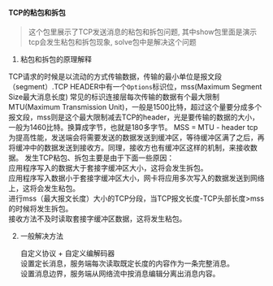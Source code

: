 #### TCP的粘包和拆包

> 这个包里展示了TCP发送消息的粘包和拆包问题, 其中show包里面是演示tcp会发生粘包和拆包现象, solve包中是解决这个问题

1. 粘包和拆包的原理解释

TCP请求的时候是以流动的方式传输数据，传输的最小单位是报文段（segment）.TCP HEADER中有一个`Options`标识位，mss(Maximum Segment Size最大消息长度) 常见的标识连接层每次传输的数据有个最大限制MTU(Maximum Transmission Unit)，一般是1500比特，超过这个量要分成多个报文段，mss则是这个最大限制减去TCP的header，光是要传输的数据的大小，一般为1460比特。换算成字节，也就是180多字节。
MSS = MTU - header 
tcp为提高性能，发送端会将需要发送的数据发送到缓冲区，等待缓冲区满了之后，再将缓冲中的数据发送到接收方。同理，接收方也有缓冲区这样的机制，来接收数据。
发生TCP粘包、拆包主要是由于下面一些原因：  
应用程序写入的数据大于套接字缓冲区大小，这将会发生拆包。  
应用程序写入数据小于套接字缓冲区大小，网卡将应用多次写入的数据发送到网络上，这将会发生粘包。  
进行mss（最大报文长度）大小的TCP分段，当TCP报文长度-TCP头部长度>mss的时候将发生拆包。  
接收方法不及时读取套接字缓冲区数据，这将发生粘包。  


2. 一般解决方法

    自定义协议 + 自定义编解码器  
    设置定长消息，服务端每次读取既定长度的内容作为一条完整消息。  
    设置消息边界，服务端从网络流中按消息编辑分离出消息内容。  